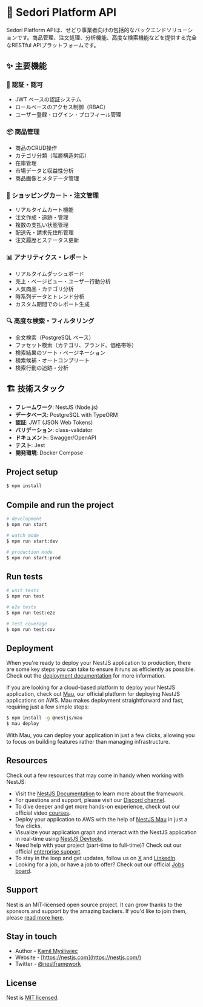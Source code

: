 # 🚀 Sedori Platform API

Sedori Platform APIは、せどり事業者向けの包括的なバックエンドソリューションです。商品管理、注文処理、分析機能、高度な検索機能などを提供する完全なRESTful APIプラットフォームです。

## ✨ 主要機能

### 🔐 認証・認可
- JWT ベースの認証システム
- ロールベースのアクセス制御（RBAC）
- ユーザー登録・ログイン・プロフィール管理

### 📦 商品管理
- 商品のCRUD操作
- カテゴリ分類（階層構造対応）
- 在庫管理
- 市場データと収益性分析
- 商品画像とメタデータ管理

### 🛒 ショッピングカート・注文管理
- リアルタイムカート機能
- 注文作成・追跡・管理
- 複数の支払い状態管理
- 配送先・請求先住所管理
- 注文履歴とステータス更新

### 📊 アナリティクス・レポート
- リアルタイムダッシュボード
- 売上・ページビュー・ユーザー行動分析
- 人気商品・カテゴリ分析
- 時系列データとトレンド分析
- カスタム期間でのレポート生成

### 🔍 高度な検索・フィルタリング
- 全文検索（PostgreSQL ベース）
- ファセット検索（カテゴリ、ブランド、価格帯等）
- 検索結果のソート・ページネーション
- 検索候補・オートコンプリート
- 検索行動の追跡・分析

## 🏗️ 技術スタック

- **フレームワーク**: NestJS (Node.js)
- **データベース**: PostgreSQL with TypeORM
- **認証**: JWT (JSON Web Tokens)
- **バリデーション**: class-validator
- **ドキュメント**: Swagger/OpenAPI
- **テスト**: Jest
- **開発環境**: Docker Compose

## Project setup

```bash
$ npm install
```

## Compile and run the project

```bash
# development
$ npm run start

# watch mode
$ npm run start:dev

# production mode
$ npm run start:prod
```

## Run tests

```bash
# unit tests
$ npm run test

# e2e tests
$ npm run test:e2e

# test coverage
$ npm run test:cov
```

## Deployment

When you're ready to deploy your NestJS application to production, there are some key steps you can take to ensure it runs as efficiently as possible. Check out the [deployment documentation](https://docs.nestjs.com/deployment) for more information.

If you are looking for a cloud-based platform to deploy your NestJS application, check out [Mau](https://mau.nestjs.com), our official platform for deploying NestJS applications on AWS. Mau makes deployment straightforward and fast, requiring just a few simple steps:

```bash
$ npm install -g @nestjs/mau
$ mau deploy
```

With Mau, you can deploy your application in just a few clicks, allowing you to focus on building features rather than managing infrastructure.

## Resources

Check out a few resources that may come in handy when working with NestJS:

- Visit the [NestJS Documentation](https://docs.nestjs.com) to learn more about the framework.
- For questions and support, please visit our [Discord channel](https://discord.gg/G7Qnnhy).
- To dive deeper and get more hands-on experience, check out our official video [courses](https://courses.nestjs.com/).
- Deploy your application to AWS with the help of [NestJS Mau](https://mau.nestjs.com) in just a few clicks.
- Visualize your application graph and interact with the NestJS application in real-time using [NestJS Devtools](https://devtools.nestjs.com).
- Need help with your project (part-time to full-time)? Check out our official [enterprise support](https://enterprise.nestjs.com).
- To stay in the loop and get updates, follow us on [X](https://x.com/nestframework) and [LinkedIn](https://linkedin.com/company/nestjs).
- Looking for a job, or have a job to offer? Check out our official [Jobs board](https://jobs.nestjs.com).

## Support

Nest is an MIT-licensed open source project. It can grow thanks to the sponsors and support by the amazing backers. If you'd like to join them, please [read more here](https://docs.nestjs.com/support).

## Stay in touch

- Author - [Kamil Myśliwiec](https://twitter.com/kammysliwiec)
- Website - [https://nestjs.com](https://nestjs.com/)
- Twitter - [@nestframework](https://twitter.com/nestframework)

## License

Nest is [MIT licensed](https://github.com/nestjs/nest/blob/master/LICENSE).
